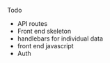 Todo

- API routes
- Front end skeleton
- handlebars for individual data
- front end javascript
- Auth